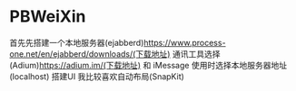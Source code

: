 # PBWeiXin
首先先搭建一个本地服务器(ejabberd)https://www.process-one.net/en/ejabberd/downloads/(下载地址)
通讯工具选择(Adium)https://adium.im/(下载地址)  和 iMessage  使用时选择本地服务器地址(localhost)
搭建UI 我比较喜欢自动布局(SnapKit)
